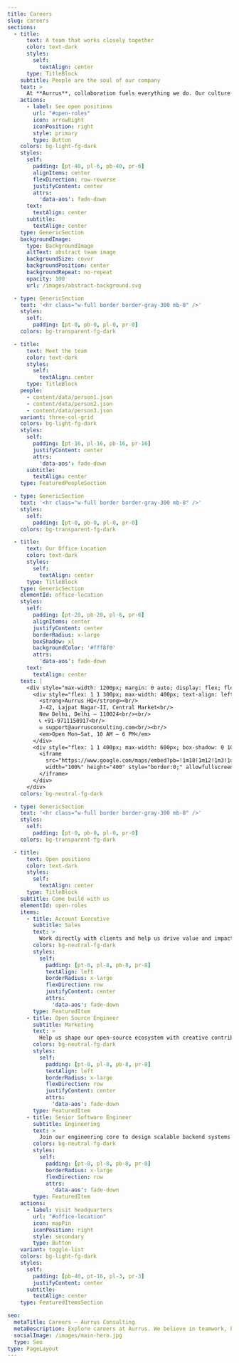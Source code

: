 ```yaml
---
title: Careers
slug: careers
sections:
  - title:
      text: A team that works closely together
      color: text-dark
      styles:
        self:
          textAlign: center
      type: TitleBlock
    subtitle: People are the soul of our company
    text: >
      At **Aurrus**, collaboration fuels everything we do. Our culture is rooted in trust, creativity, and bold ambition — and we believe in empowering each individual to shape not only their role, but the future of the company.
    actions:
      - label: See open positions
        url: "#open-roles"
        icon: arrowRight
        iconPosition: right
        style: primary
        type: Button
    colors: bg-light-fg-dark
    styles:
      self:
        padding: [pt-40, pl-6, pb-40, pr-6]
        alignItems: center
        flexDirection: row-reverse
        justifyContent: center
        attrs:
          'data-aos': fade-down
      text:
        textAlign: center
      subtitle:
        textAlign: center
    type: GenericSection
    backgroundImage:
      type: BackgroundImage
      altText: abstract team image
      backgroundSize: cover
      backgroundPosition: center
      backgroundRepeat: no-repeat
      opacity: 100
      url: /images/abstract-background.svg

  - type: GenericSection
    text: '<hr class="w-full border border-gray-300 mb-8" />'
    styles:
      self:
        padding: [pt-0, pb-0, pl-0, pr-0]
    colors: bg-transparent-fg-dark

  - title:
      text: Meet the team
      color: text-dark
      styles:
        self:
          textAlign: center
      type: TitleBlock
    people:
      - content/data/person1.json
      - content/data/person2.json
      - content/data/person3.json
    variant: three-col-grid
    colors: bg-light-fg-dark
    styles:
      self:
        padding: [pt-16, pl-16, pb-16, pr-16]
        justifyContent: center
        attrs:
          'data-aos': fade-down
      subtitle:
        textAlign: center
    type: FeaturedPeopleSection

  - type: GenericSection
    text: '<hr class="w-full border border-gray-300 mb-8" />'
    styles:
      self:
        padding: [pt-0, pb-0, pl-0, pr-0]
    colors: bg-transparent-fg-dark

  - title:
      text: Our Office Location
      color: text-dark
      styles:
        self:
          textAlign: center
      type: TitleBlock
    type: GenericSection
    elementId: office-location
    styles:
      self:
        padding: [pt-20, pb-20, pl-6, pr-6]
        alignItems: center
        justifyContent: center
        borderRadius: x-large
        boxShadow: xl
        backgroundColor: '#fff8f0'
        attrs:
          'data-aos': fade-down
      text:
        textAlign: center
    text: |
      <div style="max-width: 1200px; margin: 0 auto; display: flex; flex-wrap: wrap; justify-content: center; align-items: flex-start; gap: 40px; padding: 24px;">
        <div style="flex: 1 1 300px; max-width: 400px; text-align: left;">
          <strong>Aurrus HQ</strong><br/>
          J‑42, Lajpat Nagar‑II, Central Market<br/>
          New Delhi, Delhi – 110024<br/><br/>
          📞 +91‑9711150917<br/>
          ✉️ support@aurrusconsulting.com<br/><br/>
          <em>Open Mon–Sat, 10 AM – 6 PM</em>
        </div>
        <div style="flex: 1 1 400px; max-width: 600px; box-shadow: 0 10px 40px rgba(0,0,0,0.15); border-radius: 12px; overflow: hidden;">
          <iframe
            src="https://www.google.com/maps/embed?pb=!1m18!1m12!1m3!1d3504.0501091289057!2d77.24076807432647!3d28.568257975699936!2m3!1f0!2f0!3f0!3m2!1i1024!2i768!4f13.1!3m3!1m2!1s0x390ce3b2808ffe1b%3A0xec1f022224013392!2sJ-42%2C%20near%20Home%20Saaz%2C%20Block%20J%2C%20Lajpat%20Nagar%20II%2C%20Lajpat%20Nagar%2C%20New%20Delhi%2C%20Delhi%20110024!5e0!3m2!1sen!2sin!4v1751796978098!5m2!1sen!2sin"
            width="100%" height="400" style="border:0;" allowfullscreen="" loading="lazy" referrerpolicy="no-referrer-when-downgrade">
          </iframe>
        </div>
      </div>
    colors: bg-neutral-fg-dark

  - type: GenericSection
    text: '<hr class="w-full border border-gray-300 mb-8" />'
    styles:
      self:
        padding: [pt-0, pb-0, pl-0, pr-0]
    colors: bg-transparent-fg-dark

  - title:
      text: Open positions
      color: text-dark
      styles:
        self:
          textAlign: center
      type: TitleBlock
    subtitle: Come build with us
    elementId: open-roles
    items:
      - title: Account Executive
        subtitle: Sales
        text: >
          Work directly with clients and help us drive value and impact through tailored solutions and communication.
        colors: bg-neutral-fg-dark
        styles:
          self:
            padding: [pt-8, pl-8, pb-8, pr-8]
            textAlign: left
            borderRadius: x-large
            flexDirection: row
            justifyContent: center
            attrs:
              'data-aos': fade-down
        type: FeaturedItem
      - title: Open Source Engineer
        subtitle: Marketing
        text: >
          Help us shape our open-source ecosystem with creative contributions and build our developer community.
        colors: bg-neutral-fg-dark
        styles:
          self:
            padding: [pt-8, pl-8, pb-8, pr-8]
            textAlign: left
            borderRadius: x-large
            flexDirection: row
            justifyContent: center
            attrs:
              'data-aos': fade-down
        type: FeaturedItem
      - title: Senior Software Engineer
        subtitle: Engineering
        text: >
          Join our engineering core to design scalable backend systems and next-gen frontend tools at global scale.
        colors: bg-neutral-fg-dark
        styles:
          self:
            padding: [pt-8, pl-8, pb-8, pr-8]
            borderRadius: x-large
            flexDirection: row
            attrs:
              'data-aos': fade-down
        type: FeaturedItem
    actions:
      - label: Visit headquarters
        url: "#office-location"
        icon: mapPin
        iconPosition: right
        style: secondary
        type: Button
    variant: toggle-list
    colors: bg-light-fg-dark
    styles:
      self:
        padding: [pb-40, pt-16, pl-3, pr-3]
        justifyContent: center
      subtitle:
        textAlign: center
    type: FeaturedItemsSection

seo:
  metaTitle: Careers – Aurrus Consulting
  metaDescription: Explore careers at Aurrus. We believe in teamwork, bold ideas, and growing together.
  socialImage: /images/main-hero.jpg
  type: Seo
type: PageLayout
---
```

